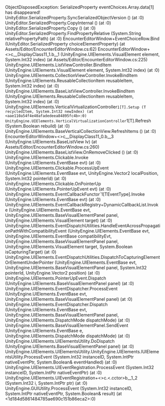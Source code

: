 ObjectDisposedException: SerializedProperty eventChoices.Array.data[1] has disappeared!
UnityEditor.SerializedProperty.SyncSerializedObjectVersion () (at <e926e9c7db684472928e12ac2693beec>:0)
UnityEditor.SerializedProperty.CopyInternal () (at <e926e9c7db684472928e12ac2693beec>:0)
UnityEditor.SerializedProperty.Copy () (at <e926e9c7db684472928e12ac2693beec>:0)
UnityEditor.SerializedProperty.FindPropertyRelative (System.String relativePropertyPath) (at <e926e9c7db684472928e12ac2693beec>:0)
EncounterEditorWindow+EventChoiceRow.Bind (UnityEditor.SerializedProperty choiceElementProperty) (at Assets/Editor/EncounterEditorWindow.cs:62)
EncounterEditorWindow+<>c__DisplayClass11_1.<DisplayEncounterDetails>b__1 (UnityEngine.UIElements.VisualElement element, System.Int32 index) (at Assets/Editor/EncounterEditorWindow.cs:225)
UnityEngine.UIElements.ListViewController.BindItem (UnityEngine.UIElements.VisualElement element, System.Int32 index) (at <aae110a54f4e40afadedeea84895fc4b>:0)
UnityEngine.UIElements.CollectionViewController.InvokeBindItem (UnityEngine.UIElements.ReusableCollectionItem reusableItem, System.Int32 index) (at <aae110a54f4e40afadedeea84895fc4b>:0)
UnityEngine.UIElements.BaseListViewController.InvokeBindItem (UnityEngine.UIElements.ReusableCollectionItem reusableItem, System.Int32 index) (at <aae110a54f4e40afadedeea84895fc4b>:0)
UnityEngine.UIElements.VerticalVirtualizationController`1[T].Setup (T recycledItem, System.Int32 newIndex) (at <aae110a54f4e40afadedeea84895fc4b>:0)
UnityEngine.UIElements.VerticalVirtualizationController`1[T].Refresh (System.Boolean rebuild) (at <aae110a54f4e40afadedeea84895fc4b>:0)
UnityEngine.UIElements.BaseVerticalCollectionView.RefreshItems () (at <aae110a54f4e40afadedeea84895fc4b>:0)
EncounterEditorWindow+<>c__DisplayClass11_0.<DisplayEncounterDetails>b__3 (UnityEngine.UIElements.BaseListView lv) (at Assets/Editor/EncounterEditorWindow.cs:260)
UnityEngine.UIElements.BaseListView.OnRemoveClicked () (at <aae110a54f4e40afadedeea84895fc4b>:0)
UnityEngine.UIElements.Clickable.Invoke (UnityEngine.UIElements.EventBase evt) (at <aae110a54f4e40afadedeea84895fc4b>:0)
UnityEngine.UIElements.Clickable.ProcessUpEvent (UnityEngine.UIElements.EventBase evt, UnityEngine.Vector2 localPosition, System.Int32 pointerId) (at <aae110a54f4e40afadedeea84895fc4b>:0)
UnityEngine.UIElements.Clickable.OnPointerUp (UnityEngine.UIElements.PointerUpEvent evt) (at <aae110a54f4e40afadedeea84895fc4b>:0)
UnityEngine.UIElements.EventCallbackFunctor`1[TEventType].Invoke (UnityEngine.UIElements.EventBase evt) (at <aae110a54f4e40afadedeea84895fc4b>:0)
UnityEngine.UIElements.EventCallbackRegistry+DynamicCallbackList.Invoke (UnityEngine.UIElements.EventBase evt, UnityEngine.UIElements.BaseVisualElementPanel panel, UnityEngine.UIElements.VisualElement target) (at <aae110a54f4e40afadedeea84895fc4b>:0)
UnityEngine.UIElements.EventDispatchUtilities.HandleEventAcrossPropagationPathWithCompatibilityEvent (UnityEngine.UIElements.EventBase evt, UnityEngine.UIElements.EventBase compatibilityEvt, UnityEngine.UIElements.BaseVisualElementPanel panel, UnityEngine.UIElements.VisualElement target, System.Boolean isCapturingTarget) (at <aae110a54f4e40afadedeea84895fc4b>:0)
UnityEngine.UIElements.EventDispatchUtilities.DispatchToCapturingElementOrElementUnderPointer (UnityEngine.UIElements.EventBase evt, UnityEngine.UIElements.BaseVisualElementPanel panel, System.Int32 pointerId, UnityEngine.Vector2 position) (at <aae110a54f4e40afadedeea84895fc4b>:0)
UnityEngine.UIElements.PointerUpEvent.Dispatch (UnityEngine.UIElements.BaseVisualElementPanel panel) (at <aae110a54f4e40afadedeea84895fc4b>:0)
UnityEngine.UIElements.EventDispatcher.ProcessEvent (UnityEngine.UIElements.EventBase evt, UnityEngine.UIElements.BaseVisualElementPanel panel) (at <aae110a54f4e40afadedeea84895fc4b>:0)
UnityEngine.UIElements.EventDispatcher.Dispatch (UnityEngine.UIElements.EventBase evt, UnityEngine.UIElements.BaseVisualElementPanel panel, UnityEngine.UIElements.DispatchMode dispatchMode) (at <aae110a54f4e40afadedeea84895fc4b>:0)
UnityEngine.UIElements.BaseVisualElementPanel.SendEvent (UnityEngine.UIElements.EventBase e, UnityEngine.UIElements.DispatchMode dispatchMode) (at <aae110a54f4e40afadedeea84895fc4b>:0)
UnityEngine.UIElements.UIElementsUtility.DoDispatch (UnityEngine.UIElements.BaseVisualElementPanel panel) (at <aae110a54f4e40afadedeea84895fc4b>:0)
UnityEngine.UIElements.UIElementsUtility.UnityEngine.UIElements.IUIElementsUtility.ProcessEvent (System.Int32 instanceID, System.IntPtr nativeEventPtr, System.Boolean& eventHandled) (at <aae110a54f4e40afadedeea84895fc4b>:0)
UnityEngine.UIElements.UIEventRegistration.ProcessEvent (System.Int32 instanceID, System.IntPtr nativeEventPtr) (at <aae110a54f4e40afadedeea84895fc4b>:0)
UnityEngine.UIElements.UIEventRegistration+<>c.<.cctor>b__1_2 (System.Int32 i, System.IntPtr ptr) (at <aae110a54f4e40afadedeea84895fc4b>:0)
UnityEngine.GUIUtility.ProcessEvent (System.Int32 instanceID, System.IntPtr nativeEventPtr, System.Boolean& result) (at <1d184d5861484785ae690c151b86eca2>:0)


